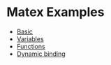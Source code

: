 # Matex Examples

* [Basic](basic.php)
* [Variables](variables.php)
* [Functions](functions.php)
* [Dynamic binding](dynamic.php)
